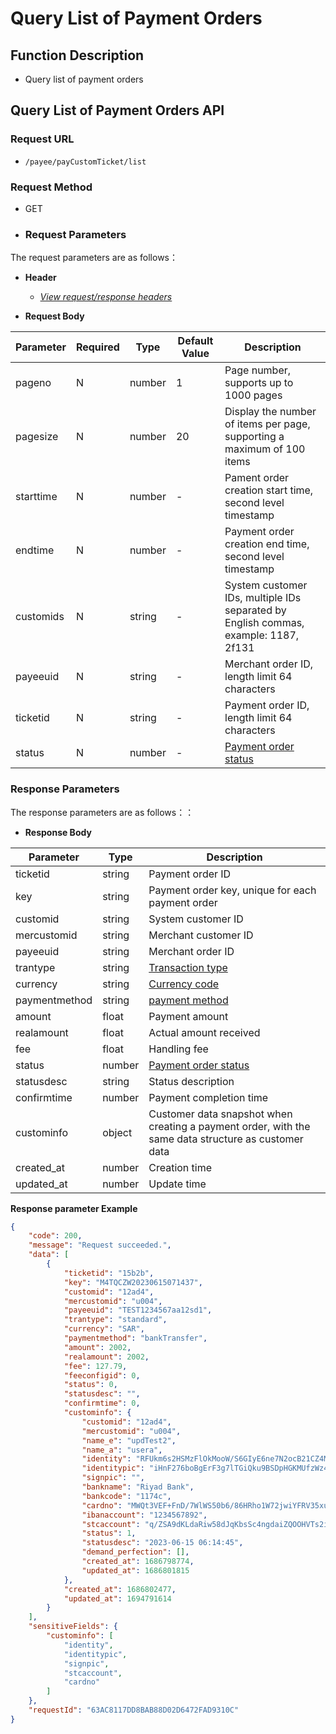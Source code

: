 # Query List of Payment Orders

## Function Description

- Query list of payment orders

## Query List of Payment Orders API

### Request URL

- `/payee/payCustomTicket/list`

### Request Method

- GET

- ### Request Parameters

The request parameters are as follows：

- **Header**

  - [_View request/response headers_](/en/payoutApi/apiRule/header)

- **Request Body**

| **Parameter** | **Required** | **Type** | **Default Value** | **Description**                                                                     |
| ------------- | ------------ | -------- | ----------------- | ----------------------------------------------------------------------------------- |
| pageno        | N            | number   | 1                 | Page number, supports up to 1000 pages                                              |
| pagesize      | N            | number   | 20                | Display the number of items per page, supporting a maximum of 100 items             |
| starttime     | N            | number   | -                 | Pament order creation start time, second level timestamp                            |
| endtime       | N            | number   | -                 | Payment order creation end time, second level timestamp                             |
| customids     | N            | string   | -                 | System customer IDs, multiple IDs separated by English commas, example: 1187, 2f131 |
| payeeuid      | N            | string   | -                 | Merchant order ID, length limit 64 characters                                       |
| ticketid      | N            | string   | -                 | Payment order ID, length limit 64 characters                                        |
| status        | N            | number   | -                 | [Payment order status](/en/payoutApi/appendix/paymentStatus)                        |

### Response Parameters

The response parameters are as follows：：

- **Response Body**

| **Parameter** | **Type** | **Description**                                                                                     |
| ------------- | -------- | --------------------------------------------------------------------------------------------------- |
| ticketid      | string   | Payment order ID                                                                                    |
| key           | string   | Payment order key, unique for each payment order                                                    |
| customid      | string   | System customer ID                                                                                  |
| mercustomid   | string   | Merchant customer ID                                                                                |
| payeeuid      | string   | Merchant order ID                                                                                   |
| trantype      | string   | [Transaction type](/en/payoutApi/appendix/tranType)                                                 |
| currency      | string   | [Currency code](/en/payoutApi/appendix/currency)                                                    |
| paymentmethod | string   | [payment method](/en/payoutApi/appendix/paymentMethod)                                              |
| amount        | float    | Payment amount                                                                                      |
| realamount    | float    | Actual amount received                                                                              |
| fee           | float    | Handling fee                                                                                        |
| status        | number   | [Payment order status](/en/payoutApi/appendix/paymentStatus)                                        |
| statusdesc    | string   | Status description                                                                                  |
| confirmtime   | number   | Payment completion time                                                                             |
| custominfo    | object   | Customer data snapshot when creating a payment order, with the same data structure as customer data |
| created_at    | number   | Creation time                                                                                       |
| updated_at    | number   | Update time                                                                                         |

**Response parameter Example**

```json
{
    "code": 200,
    "message": "Request succeeded.",
    "data": [
        {
            "ticketid": "15b2b",
            "key": "M4TQCZW20230615071437",
            "customid": "12ad4",
            "mercustomid": "u004",
            "payeeuid": "TEST1234567aa12sd1",
            "trantype": "standard",
            "currency": "SAR",
            "paymentmethod": "bankTransfer",
            "amount": 2002,
            "realamount": 2002,
            "fee": 127.79,
            "feeconfigid": 0,
            "status": 0,
            "statusdesc": "",
            "confirmtime": 0,
            "custominfo": {
                "customid": "12ad4",
                "mercustomid": "u004",
                "name_e": "updTest2",
                "name_a": "usera",
                "identity": "RFUkm6s2HSMzFlOkMooW/S6GIyE6ne7N2ocB21CZ4MG+XCvaaJnj0NfM3cRz31iZBFWJZVXLPSHpuPCBpTb1XEdkUAoiVslejvmCEAJW3VoOM+3uUPD9ucDWxu00usxDGVLLsz3rJ+zpjGfITjWi1EWLLA62JskzvyjGFyL7sS+DjPO0aXUVU3vwNBHKrXqxzvc8W4nplJCFsDfIZrcJLRdYR5Pmwc1m6EjILHFm3G77tWKeIM+MLHl0WzeVUivdYqg+RWDCQ+dSHNS6w44eLp4JOs/WhI/loXZnR8GuxZftwsxoSors0IN6AydPZtLpraMSM5z3rivLN3CcwbQRWA==",
                "identitypic": "iHnF276boBgErF3g7lTGiQku9BSDpHGKMUfzWz4scsWaj7mNl3o//g3t4ytqQ22FFLJKdAatyA/nhc5q20J/T63OfNqAsqkZaxQ8Seh+CDnK9o9T6z6lM1G1QG/2Zh6VW0iB/awMf5iZQg/vwmsSPM5enZye19sxzLVHy0bqB0rnYC3faG277XODWuyyBaWv8w726l3YBYvoh+/Li8x3pxXyXOEVySCYTZicQ3MNyU5fMQyKuI8tB+bokaixTdnnSmUmaXo0pgsJ5YwX3AzNdlw4bnuN6f7SzzNshKK4H1eUIpkwnEEx+MBVEE21728LQrml8gmzFwY8BTZLfVayfQ==",
                "signpic": "",
                "bankname": "Riyad Bank",
                "bankcode": "1174c",
                "cardno": "MWQt3VEF+FnD/7WlWS50b6/86HRho1W72jwiYFRV35xu4QvPgmybhixAha3wX2QsiclczmJsjSgHJVD6MtQWNl9hc2lt52/fNkT8U1if0xMf3oMw9PR6wen9NpQUvca3r8YqZzsk29kU087dzyc4zVHajiCra8GwVIhO9Z8D1NOFmbU/yqydnba4hATZK8eDOkQZYTzCBD2ynx0JcgoHjvN3kiVelFEEhzf75ucloVJUSPeCizMi8v40u+Gu57w1GpKYs0uDOKrk6JV4R2e72frcFuA79Lsw1WW/bEg++9R6cWWzoLgD7aaG+4EYGmr6Wdf0R1QqcgHtHJS7NFuQCg==",
                "ibanaccount": "1234567892",
                "stcaccount": "q/ZSA9dKLdaRiw58dJqKbsSc4ngdaiZQOOHVTs2iICVMQEZifuIIRd0wDO1+X8clsKBzpVnua6TdfopvjJ5sM+Xp46yrsYsAjdnBZUfhRsEsd4cVO+UX+YSRrxI0MhyL0cYE+i5u6VpGb5ArN8deK2lWsinEUR9uel70gOqjSnJ3xyMyXzDeo3x9n4Dgi6hjtMbNG/+sFZSDWhMbMgZOXujHukJf1aaFVeHQxrH94/qHFma0wPShiI5QnhyFOm4NwtsmMYzL45neOkuDwluEApZ29LgfvLJygoBRSRad8AvAjcMiuxOqxK0QbRt0AeN6SMXzZl7CrF3xUTsDUzw4QQ==",
                "status": 1,
                "statusdesc": "2023-06-15 06:14:45",
                "demand_perfection": [],
                "created_at": 1686798774,
                "updated_at": 1686801815
            },
            "created_at": 1686802477,
            "updated_at": 1694791614
        }
    ],
    "sensitiveFields": {
        "custominfo": [
            "identity",
            "identitypic",
            "signpic",
            "stcaccount",
            "cardno"
        ]
    },
    "requestId": "63AC8117DD8BAB88D02D6472FAD9310C"
}
```
